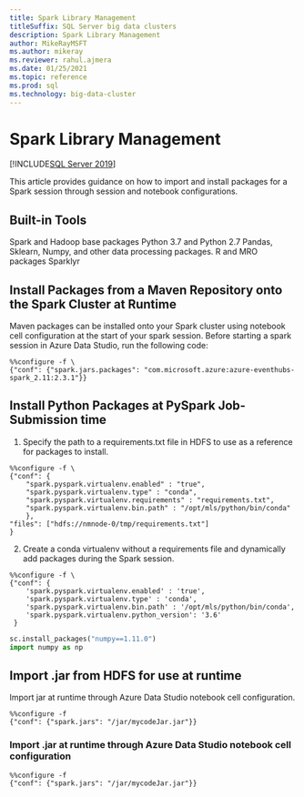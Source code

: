 ```yaml
---
title: Spark Library Management
titleSuffix: SQL Server big data clusters
description: Spark Library Management
author: MikeRayMSFT
ms.author: mikeray
ms.reviewer: rahul.ajmera
ms.date: 01/25/2021
ms.topic: reference
ms.prod: sql
ms.technology: big-data-cluster
---
```


# Spark Library Management

[!INCLUDE[SQL Server 2019](../includes/applies-to-version/sqlserver2019.md)]

This article provides guidance on how to import and install packages for a Spark session through session and notebook configurations.

## Built-in Tools
Spark and Hadoop base packages
Python 3.7 and Python 2.7
Pandas, Sklearn, Numpy, and other data processing packages.
R and MRO packages
Sparklyr

## Install Packages from a Maven Repository onto the Spark Cluster at Runtime
Maven packages can be installed onto your Spark cluster using notebook cell configuration at the start of your spark session. Before starting a spark session in Azure Data Studio, run the following code:

```
%%configure -f \
{"conf": {"spark.jars.packages": "com.microsoft.azure:azure-eventhubs-spark_2.11:2.3.1"}}
```

## Install Python Packages at PySpark Job-Submission time
1. Specify the path to a requirements.txt file in HDFS to use as a reference for packages to install.
```
%%configure -f \
{"conf": {
    "spark.pyspark.virtualenv.enabled" : "true",
    "spark.pyspark.virtualenv.type" : "conda",
    "spark.pyspark.virtualenv.requirements" : "requirements.txt",
    "spark.pyspark.virtualenv.bin.path" : "/opt/mls/python/bin/conda"
    }, 
"files": ["hdfs://nmnode-0/tmp/requirements.txt"]
}
```
2. Create a conda virtualenv without a requirements file and dynamically add packages during the Spark session.
```
%%configure -f \
{"conf": {
    'spark.pyspark.virtualenv.enabled' : 'true',
    'spark.pyspark.virtualenv.type' : 'conda',
    'spark.pyspark.virtualenv.bin.path' : '/opt/mls/python/bin/conda',
    'spark.pyspark.virtualenv.python_version': '3.6'
 }
 ```

 ```python
sc.install_packages("numpy==1.11.0")
import numpy as np
```

## Import .jar from HDFS for use at runtime
Import jar at runtime through Azure Data Studio notebook cell configuration.

```
%%configure -f
{"conf": {"spark.jars": "/jar/mycodeJar.jar"}}
```

### Import .jar at runtime through Azure Data Studio notebook cell configuration
```
%%configure -f
{"conf": {"spark.jars": "/jar/mycodeJar.jar"}}
```
